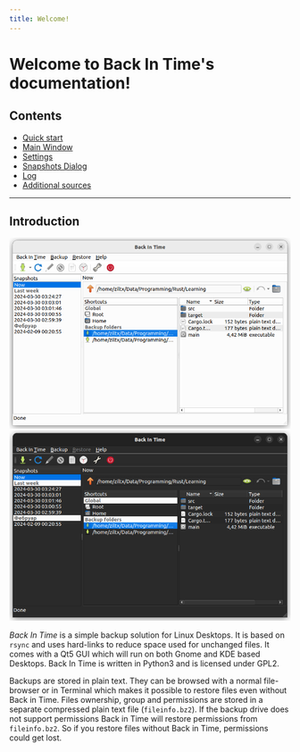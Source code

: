 ```yaml
---
title: Welcome!
---
```

Welcome to Back In Time's documentation!
========================================

Contents
--------

- [Quick start](quick-start.md)
- [Main Window](main-window.md)
- [Settings](settings.md)
- [Snapshots Dialog](snapshots-dialog.md)
- [Log](log.md)
- [Additional sources](additional.md)

---

Introduction
------------

![Back In Time main window](_images/light/main_window.png#only-light)
![Back In Time main window](_images/dark/main_window.png#only-dark)


*Back In Time* is a simple backup solution for Linux Desktops. It is based on `rsync` and uses hard-links to reduce space used for unchanged files. It comes with a Qt5 GUI which will run on both Gnome and KDE based Desktops. Back In Time is written in Python3 and is licensed under GPL2.

Backups are stored in plain text. They can be browsed with a normal file-browser or in Terminal which makes it possible to restore files even without Back in Time. Files ownership, group and permissions are stored in a separate compressed plain text file (`fileinfo.bz2`). If the backup drive does not support permissions Back in Time will restore permissions from `fileinfo.bz2`. So if you restore files without Back in Time, permissions could get lost.
